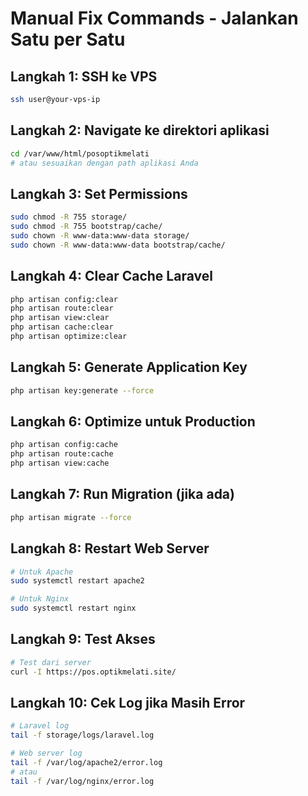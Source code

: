 # Manual Fix Commands - Jalankan Satu per Satu

## Langkah 1: SSH ke VPS
```bash
ssh user@your-vps-ip
```

## Langkah 2: Navigate ke direktori aplikasi
```bash
cd /var/www/html/posoptikmelati
# atau sesuaikan dengan path aplikasi Anda
```

## Langkah 3: Set Permissions
```bash
sudo chmod -R 755 storage/
sudo chmod -R 755 bootstrap/cache/
sudo chown -R www-data:www-data storage/
sudo chown -R www-data:www-data bootstrap/cache/
```

## Langkah 4: Clear Cache Laravel
```bash
php artisan config:clear
php artisan route:clear
php artisan view:clear
php artisan cache:clear
php artisan optimize:clear
```

## Langkah 5: Generate Application Key
```bash
php artisan key:generate --force
```

## Langkah 6: Optimize untuk Production
```bash
php artisan config:cache
php artisan route:cache
php artisan view:cache
```

## Langkah 7: Run Migration (jika ada)
```bash
php artisan migrate --force
```

## Langkah 8: Restart Web Server
```bash
# Untuk Apache
sudo systemctl restart apache2

# Untuk Nginx
sudo systemctl restart nginx
```

## Langkah 9: Test Akses
```bash
# Test dari server
curl -I https://pos.optikmelati.site/
```

## Langkah 10: Cek Log jika Masih Error
```bash
# Laravel log
tail -f storage/logs/laravel.log

# Web server log
tail -f /var/log/apache2/error.log
# atau
tail -f /var/log/nginx/error.log
```
